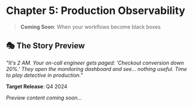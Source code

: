 # Chapter 5: Production Observability

> **Coming Soon**: When your workflows become black boxes

## 🎭 The Story Preview

*"It's 2 AM. Your on-call engineer gets paged: 'Checkout conversion down 20%.' They open the monitoring dashboard and see... nothing useful. Time to play detective in production."*

**Target Release**: Q4 2024

*Preview content coming soon...*
